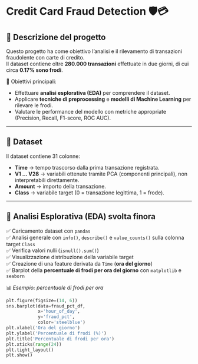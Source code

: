 # Credit Card Fraud Detection 🛡️💳  

## 📌 Descrizione del progetto  
Questo progetto ha come obiettivo l’analisi e il rilevamento di transazioni fraudolente con carte di credito.  
Il dataset contiene oltre **280.000 transazioni** effettuate in due giorni, di cui circa **0.17% sono frodi**.  

🎯 Obiettivi principali:  
- Effettuare **analisi esplorativa (EDA)** per comprendere il dataset.  
- Applicare **tecniche di preprocessing** e **modelli di Machine Learning** per rilevare le frodi.  
- Valutare le performance del modello con metriche appropriate (Precision, Recall, F1-score, ROC AUC).  

---

## 📂 Dataset  
Il dataset contiene 31 colonne:  

- **Time** → tempo trascorso dalla prima transazione registrata.  
- **V1 … V28** → variabili ottenute tramite PCA (componenti principali), non interpretabili direttamente.  
- **Amount** → importo della transazione.  
- **Class** → variabile target (0 = transazione legittima, 1 = frode).  

---

## 🔎 Analisi Esplorativa (EDA) svolta finora  

✅ Caricamento dataset con `pandas`  
✅ Analisi generale con `info()`, `describe()` e `value_counts()` sulla colonna target `Class`  
✅ Verifica valori nulli (`isnull().sum()`)  
✅ Visualizzazione distribuzione della variabile target  
✅ Creazione di una feature derivata da `Time` (**ora del giorno**)  
✅ Barplot della **percentuale di frodi per ora del giorno** con `matplotlib` e `seaborn`  

📊 *Esempio: percentuale di frodi per ora*  

```python
plt.figure(figsize=(14, 6))
sns.barplot(data=fraud_pct_df,
            x='hour_of_day',
            y='fraud_pct',
            color='steelblue')
plt.xlabel('Ora del giorno')
plt.ylabel('Percentuale di frodi (%)')
plt.title('Percentuale di frodi per ora')
plt.xticks(range(24))
plt.tight_layout()
plt.show()

